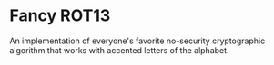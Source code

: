 # Fancy ROT13
An implementation of everyone's favorite no-security cryptographic algorithm that works with accented letters of the alphabet.